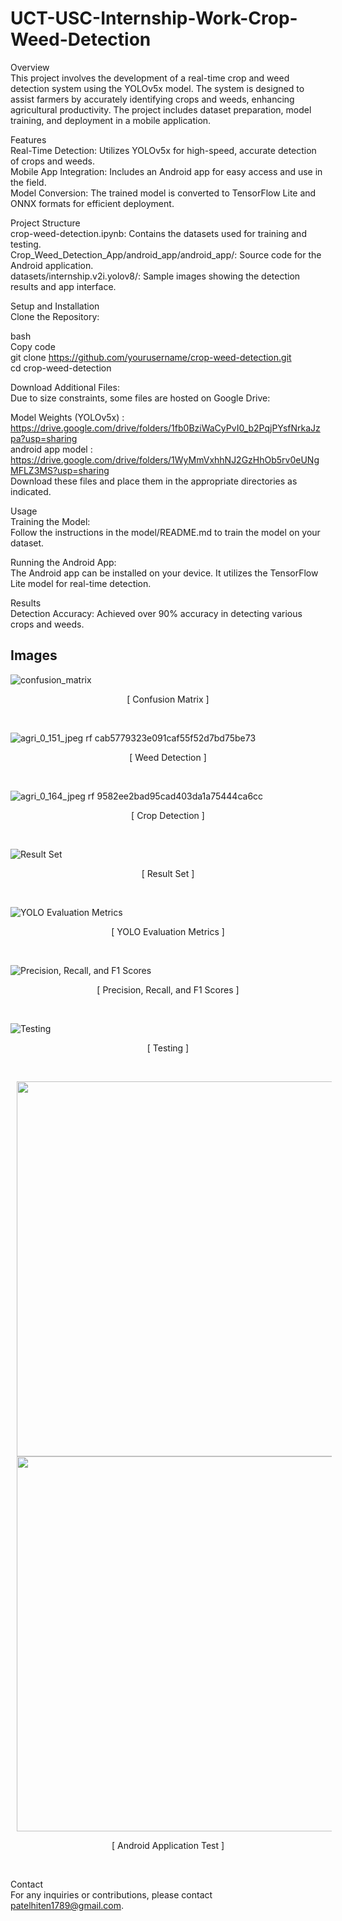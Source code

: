 # UCT-USC-Internship-Work-Crop-Weed-Detection

Overview<br>
This project involves the development of a real-time crop and weed detection system using the YOLOv5x model. The system is designed to assist farmers by accurately identifying crops and weeds, enhancing agricultural productivity. The project includes dataset preparation, model training, and deployment in a mobile application.<br>

Features<br>
Real-Time Detection: Utilizes YOLOv5x for high-speed, accurate detection of crops and weeds.<br>
Mobile App Integration: Includes an Android app for easy access and use in the field.<br>
Model Conversion: The trained model is converted to TensorFlow Lite and ONNX formats for efficient deployment.<br>

Project Structure<br>
crop-weed-detection.ipynb: Contains the datasets used for training and testing.<br>
Crop_Weed_Detection_App/android_app/android_app/: Source code for the Android application.<br>
datasets/internship.v2i.yolov8/: Sample images showing the detection results and app interface.<br>

Setup and Installation<br>
Clone the Repository:<br>

bash<br>
Copy code<br>
git clone https://github.com/yourusername/crop-weed-detection.git<br>
cd crop-weed-detection<br>

Download Additional Files:<br>
Due to size constraints, some files are hosted on Google Drive:<br>

Model Weights (YOLOv5x) : https://drive.google.com/drive/folders/1fb0BziWaCyPvI0_b2PqjPYsfNrkaJzpa?usp=sharing<br>
android app model : https://drive.google.com/drive/folders/1WyMmVxhhNJ2GzHhOb5rv0eUNgMFLZ3MS?usp=sharing<br>
Download these files and place them in the appropriate directories as indicated.<br>

Usage<br>
Training the Model:<br>
Follow the instructions in the model/README.md to train the model on your dataset.<br>

Running the Android App:<br>
The Android app can be installed on your device. It utilizes the TensorFlow Lite model for real-time detection.<br>

Results<br>
Detection Accuracy: Achieved over 90% accuracy in detecting various crops and weeds.<br>

## Images
![confusion_matrix](https://github.com/user-attachments/assets/4aacbe8a-c2cf-4301-bcfd-323074d61203 )<br>
<p align="center">[ Confusion Matrix ]</p><br>

![agri_0_151_jpeg rf cab5779323e091caf55f52d7bd75be73](https://github.com/user-attachments/assets/469269ed-41c9-48aa-8262-94577f6b94a8)<br>
<p align="center">[ Weed Detection ]</p><br>

![agri_0_164_jpeg rf 9582ee2bad95cad403da1a75444ca6cc](https://github.com/user-attachments/assets/469a3353-6f45-4d98-8130-84360f41ec8d)<br>
<p align="center">[ Crop Detection ]</p><br>

![Result Set](https://github.com/user-attachments/assets/d1938337-3cba-4a4a-8ea9-bc06236b62e3)<br>
<p align="center">[ Result Set ]</p><br>

![YOLO Evaluation Metrics](https://github.com/user-attachments/assets/bf6ae5f6-07af-41fc-ad22-d8459841d621 )<br>
<p align="center">[ YOLO Evaluation Metrics ]</p><br>

![Precision, Recall, and F1 Scores](https://github.com/user-attachments/assets/f72fef5c-00fc-4504-8da2-3779003445b2)<br>
<p align="center">[ Precision, Recall, and F1 Scores ]</p><br>

![Testing](https://github.com/user-attachments/assets/76294e70-4137-4f9a-8ab5-830bfeb3b0d2)<br>
<p align="center">[ Testing ]</p><br>
<p>
<img src="https://github.com/user-attachments/assets/164b6260-e4dc-4fe7-abdf-8b0a82fa5e44" hspace="10" height="600"><img src="https://github.com/user-attachments/assets/03eecbea-6ea2-43a8-b7dd-0f0b1ee480cf" hspace="10" height="600"></p>
<p align="center">[ Android Application Test ]</p><br>

Contact<br>
For any inquiries or contributions, please contact patelhiten1789@gmail.com.<br>

